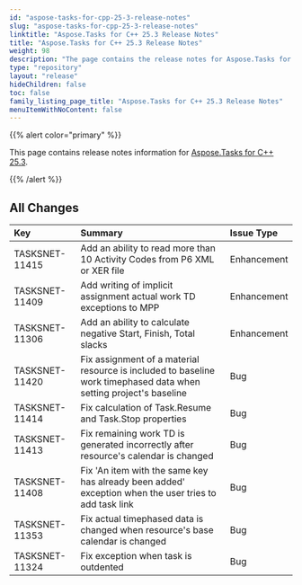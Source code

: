 ```yaml
---
id: "aspose-tasks-for-cpp-25-3-release-notes"
slug: "aspose-tasks-for-cpp-25-3-release-notes"
linktitle: "Aspose.Tasks for C++ 25.3 Release Notes"
title: "Aspose.Tasks for C++ 25.3 Release Notes"
weight: 98
description: "The page contains the release notes for Aspose.Tasks for C++ 25.3."
type: "repository"
layout: "release"
hideChildren: false
toc: false
family_listing_page_title: "Aspose.Tasks for C++ 25.3 Release Notes"
menuItemWithNoContent: false
---
```


{{% alert color="primary" %}} 

This page contains release notes information for [Aspose.Tasks for C++ 25.3](https://releases.aspose.com/tasks/cpp/new-releases/aspose.tasks-for-c++-25.3/).

{{% /alert %}}

## **All Changes**

|**Key**|**Summary**|**Issue Type**|
| :- | :- | :- |
| TASKSNET-11415 | Add an ability to read more than 10 Activity Codes from P6 XML or XER file | Enhancement |
| TASKSNET-11409 | Add writing of implicit assignment actual work TD exceptions to MPP | Enhancement |
| TASKSNET-11306 | Add an ability to calculate negative Start, Finish, Total slacks | Enhancement |
| TASKSNET-11420 | Fix assignment of a material resource is included to baseline work timephased data when setting project's baseline | Bug |
| TASKSNET-11414 | Fix calculation of Task.Resume and Task.Stop properties | Bug |
| TASKSNET-11413 | Fix remaining work TD is generated incorrectly after resource's calendar is changed | Bug |
| TASKSNET-11408 | Fix 'An item with the same key has already been added' exception when the user tries to add task link | Bug |
| TASKSNET-11353 | Fix actual timephased data is changed when resource's base calendar is changed | Bug |
| TASKSNET-11324 | Fix exception when task is outdented | Bug |
